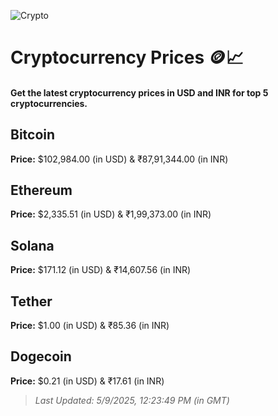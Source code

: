 
![Crypto](https://www.techguide.com.au/wp-content/uploads/2020/11/crypto3.jpeg)

# Cryptocurrency Prices 🪙📈

#### Get the latest cryptocurrency prices in USD and INR for top 5 cryptocurrencies.

## Bitcoin

**Price:** $102,984.00 (in USD) & ₹87,91,344.00 (in INR)

## Ethereum

**Price:** $2,335.51 (in USD) & ₹1,99,373.00 (in INR)

## Solana

**Price:** $171.12 (in USD) & ₹14,607.56 (in INR)

## Tether

**Price:** $1.00 (in USD) & ₹85.36 (in INR)

## Dogecoin

**Price:** $0.21 (in USD) & ₹17.61 (in INR)

> _Last Updated: 5/9/2025, 12:23:49 PM (in GMT)_
